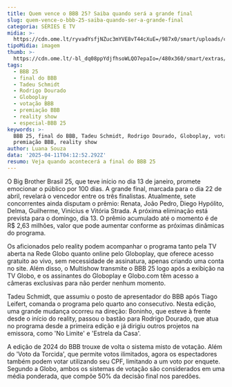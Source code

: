 ```yaml
---
title: Quem vence o BBB 25? Saiba quando será a grande final
slug: quem-vence-o-bbb-25-saiba-quando-ser-a-grande-final
categoria: SÉRIES E TV
midia: >-
  https://cdn.ome.lt/ryvadYsfjNZuc3mYVE8vT44cXuE=/987x0/smart/uploads/conteudo/fotos/bbb25-tadeu-schmidt-data-final.jpg
tipoMidia: imagem
thumb: >-
  https://cdn.ome.lt/-bl_dq08ppYdjfhsoWLQO7epaIo=/480x360/smart/extras/conteudos/bbb25-tadeu-schmidt-data-final-peq.jpg
tags:
  - BBB 25
  - final do BBB
  - Tadeu Schmidt
  - Rodrigo Dourado
  - Globoplay
  - votação BBB
  - premiação BBB
  - reality show
  - especial-BBB 25
keywords: >-
  BBB 25, final do BBB, Tadeu Schmidt, Rodrigo Dourado, Globoplay, votação BBB,
  premiação BBB, reality show
author: Luana Souza
data: '2025-04-11T04:12:52.292Z'
resumo: Veja quando acontecerá a final do BBB 25
---
```


O Big Brother Brasil 25, que teve início no dia 13 de janeiro, promete emocionar o público por 100 dias. A grande final, marcada para o dia 22 de abril, revelará o vencedor entre os três finalistas. Atualmente, sete concorrentes ainda disputam o prêmio: Renata, João Pedro, Diego Hypólito, Delma, Guilherme, Vinícius e Vitória Strada. A próxima eliminação está prevista para o domingo, dia 13. O prêmio acumulado até o momento é de R$ 2,63 milhões, valor que pode aumentar conforme as próximas dinâmicas do programa.

Os aficionados pelo reality podem acompanhar o programa tanto pela TV aberta na Rede Globo quanto online pelo Globoplay, que oferece acesso gratuito ao vivo, sem necessidade de assinatura, apenas criando uma conta no site. Além disso, o Multishow transmite o BBB 25 logo após a exibição na TV Globo, e os assinantes do Globoplay e Globo.com têm acesso a câmeras exclusivas para não perder nenhum momento.

Tadeu Schmidt, que assumiu o posto de apresentador do BBB após Tiago Leifert, comanda o programa pelo quarto ano consecutivo. Nesta edição, uma grande mudança ocorreu na direção: Boninho, que esteve à frente desde o início do reality, passou o bastão para Rodrigo Dourado, que atua no programa desde a primeira edição e já dirigiu outros projetos na emissora, como 'No Limite' e 'Estrela da Casa'.

A edição de 2024 do BBB trouxe de volta o sistema misto de votação. Além do 'Voto da Torcida', que permite votos ilimitados, agora os espectadores também podem votar utilizando seu CPF, limitando a um voto por enquete. Segundo a Globo, ambos os sistemas de votação são considerados em uma média ponderada, que compõe 50% da decisão final nos paredões.
